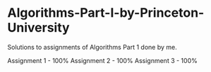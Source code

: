 # Algorithms-Part-I-by-Princeton-University
Solutions to assignments of Algorithms Part 1 done by me.

Assignment 1 - 100%
Assignment 2 - 100%
Assignment 3 - 100%


